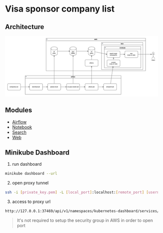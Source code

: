 # Visa sponsor company list

## Architecture
![architecture](assets/images/architecture.png)

## Modules
- [Airflow](./airflow/README.md)
- [Notebook](./notebook/README.md)
- [Search](./search/README.md)
- [Web](./web/README.md)

## Minikube Dashboard
1. run dashboard
```bash
minikube dashboard --url
```
2. open proxy tunnel 
```bash
ssh -i [private_key.pem] -L [local_port]:localhost:[remote_port] [username]@[remote_host]
```
3. access to proxy url
```bash
http://127.0.0.1:37469/api/v1/namespaces/kubernetes-dashboard/services/http:kubernetes-dashboard:/proxy/ 
```
> It's not required to setup the security group in AWS in order to open port 